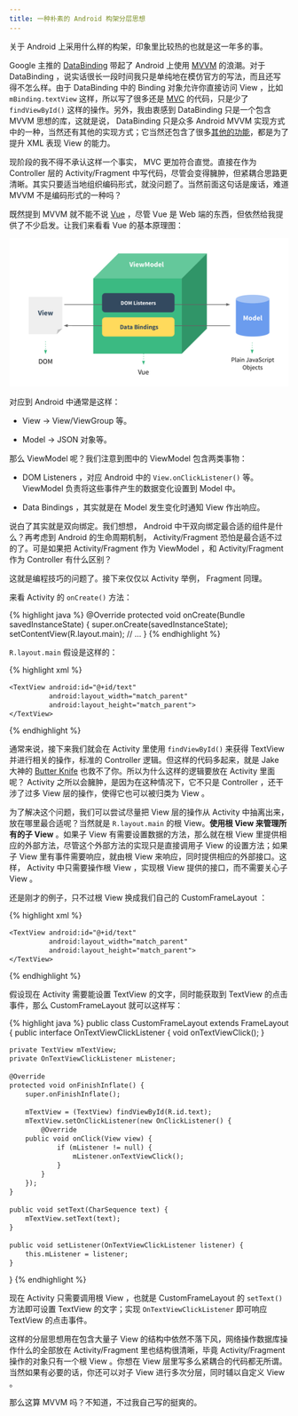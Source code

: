 ```yaml
---
title: 一种朴素的 Android 构架分层思想 
---
```


关于 Android 上采用什么样的构架，印象里比较热的也就是这一年多的事。

Google 主推的 [DataBinding](https://developer.android.com/topic/libraries/data-binding/index.html?hl=zh-cn "Data Binding Library") 带起了 Android 上使用 [MVVM](https://objccn.io/issue-13-1/ "MVVM 介绍") 的浪潮。对于 DataBinding ，说实话很长一段时间我只是单纯地在模仿官方的写法，而且还写得不怎么样。由于 DataBinding 中的 Binding 对象允许你直接访问 View ，比如 `mBinding.textView` 这样，所以写了很多还是 [MVC](https://zh.wikipedia.org/wiki/MVC "MVC") 的代码，只是少了 `findViewById()` 这样的操作。另外，我由衷感到 DataBinding 只是一个包含 MVVM 思想的库，这就是说， DataBinding 只是众多 Android MVVM 实现方式中的一种，当然还有其他的实现方式；它当然还包含了很多[其他的功能](https://realm.io/cn/news/data-binding-android-boyar-mount/ "棉花糖给 Android 带来的 Data Bindings （数据绑定库）")，都是为了提升 XML 表现 View 的能力。

现阶段的我不得不承认这样一个事实， MVC 更加符合直觉。直接在作为 Controller 层的 Activity/Fragment 中写代码，尽管会变得臃肿，但紧耦合思路更清晰。其实只要适当地组织编码形式，就没问题了。当然前面这句话是废话，难道 MVVM 不是编码形式的一种吗？

既然提到 MVVM 就不能不说 [Vue](http://vuejs.org.cn/ "Vue.js") ，尽管 Vue 是 Web 端的东西，但依然给我提供了不少启发。让我们来看看 Vue 的基本原理图：

![Vue](/assets/img/2016-04-23-Vue.png "Vue")

对应到 Android 中通常是这样：

 - View -> View/ViewGroup 等。

 - Model -> JSON 对象等。

那么 ViewModel 呢？我们注意到图中的 ViewModel 包含两类事物：

 - DOM Listeners ，对应 Android 中的 `View.onClickListener()` 等。 ViewModel 负责将这些事件产生的数据变化设置到 Model 中。

 - Data Bindings ，其实就是在 Model 发生变化时通知 View 作出响应。

说白了其实就是双向绑定。我们想想， Android 中干双向绑定最合适的组件是什么？再考虑到 Android 的生命周期机制， Activity/Fragment 恐怕是最合适不过的了。可是如果把 Activity/Fragment 作为 ViewModel ，和 Activity/Fragment 作为 Controller 有什么区别？

这就是编程技巧的问题了。接下来仅仅以 Activity 举例， Fragment 同理。

来看 Activity 的 `onCreate()` 方法：

{% highlight java %}
@Override
protected void onCreate(Bundle savedInstanceState) {
    super.onCreate(savedInstanceState);
    setContentView(R.layout.main);
    // ...
} {% endhighlight %}

`R.layout.main` 假设是这样的：

{% highlight xml %}
<FrameLayout xmlns:android="http://schemas.android.com/apk/res/android"
             android:layout_width="match_parent"
             android:layout_height="match_parent">

    <TextView android:id="@+id/text"
              android:layout_width="match_parent"
              android:layout_height="match_parent">
    </TextView>

</FrameLayout> {% endhighlight %}

通常来说，接下来我们就会在 Activity 里使用 `findViewById()` 来获得 TextView 并进行相关的操作，标准的 Controller 逻辑。但这样的代码多起来，就是 Jake 大神的 [Butter Knife](https://github.com/JakeWharton/butterknife "JakeWharton/butterknife") 也救不了你。所以为什么这样的逻辑要放在 Activity 里面呢？ Activity 之所以会臃肿，是因为在这种情况下，它不只是 Controller ，还干涉了过多 View 层的操作，使得它也可以被归类为 View 。

为了解决这个问题，我们可以尝试尽量把 View 层的操作从 Activity 中抽离出来，放在哪里最合适呢？当然就是 `R.layout.main` 的根 View。**使用根 View 来管理所有的子 View** 。如果子 View 有需要设置数据的方法，那么就在根 View 里提供相应的外部方法，尽管这个外部方法的实现只是直接调用子 View 的设置方法；如果子 View 里有事件需要响应，就由根 View 来响应，同时提供相应的外部接口。这样， Activity 中只需要操作根 View ，实现根 View 提供的接口，而不需要关心子 View 。

还是刚才的例子，只不过根 View 换成我们自己的 CustomFrameLayout ：

{% highlight xml %}
<CustomFrameLayout
        xmlns:android="http://schemas.android.com/apk/res/android"
        android:layout_width="match_parent"
        android:layout_height="match_parent">

    <TextView android:id="@+id/text"
              android:layout_width="match_parent"
              android:layout_height="match_parent">
    </TextView>

</CustomFrameLayout> {% endhighlight %}

假设现在 Activity 需要能设置 TextView 的文字，同时能获取到 TextView 的点击事件，那么 CustomFrameLayout 就可以这样写：

{% highlight java %}
public class CustomFrameLayout extends FrameLayout {
    public interface OnTextViewClickListener {
        void onTextViewClick();
    }

    private TextView mTextView;
    private OnTextViewClickListener mListener;

    @Override
    protected void onFinishInflate() {
        super.onFinishInflate();

        mTextView = (TextView) findViewById(R.id.text);
        mTextView.setOnClickListener(new OnClickListener() {
            @Override
	    public void onClick(View view) {
                if (mListener != null) {
                    mListener.onTextViewClick();
                }
            }
        });
    }

    public void setText(CharSequence text) {
        mTextView.setText(text);
    }

    public void setListener(OnTextViewClickListener listener) {
        this.mListener = listener;
    }
} {% endhighlight %}

现在 Activity 只需要调用根 View ，也就是 CustomFrameLayout 的 `setText()` 方法即可设置 TextView 的文字；实现 `OnTextViewClickListener` 即可响应 TextView 的点击事件。

这样的分层思想用在包含大量子 View 的结构中依然不落下风，网络操作数据库操作什么的全部放在 Activity/Fragment 里也结构很清晰，毕竟 Activity/Fragment 操作的对象只有一个根 View 。你想在 View 层里写多么紧耦合的代码都无所谓。当然如果有必要的话，你还可以对子 View 进行多次分层，同时辅以自定义 View 。

那么这算 MVVM 吗？不知道，不过我自己写的挺爽的。